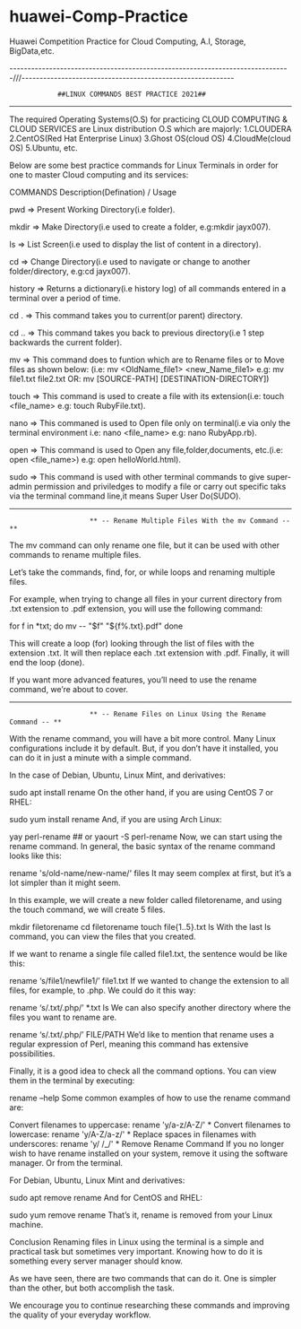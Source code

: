 # huawei-Comp-Practice
Huawei Competition Practice for Cloud Computing, A.I, Storage, BigData,etc.


------------------------------------------------------------------------------///-----------------------------------------------------------

				##LINUX COMMANDS BEST PRACTICE 2021##
---------------------------------------------------------------------------------------------------------------------------------------------
The required Operating Systems(O.S) for practicing CLOUD COMPUTING & CLOUD SERVICES
are Linux distribution O.S which are majorly:
1.CLOUDERA
2.CentOS(Red Hat Enterprise Linux)
3.Ghost OS(cloud OS)
4.CloudMe(cloud OS)
5.Ubuntu, etc.

Below are some best practice commands for Linux Terminals in order for one to master Cloud computing and its services:

COMMANDS					Description(Defination) / Usage

pwd						=>	Present Working Directory(i.e folder).

mkdir						=>	Make Directory(i.e used to create a folder, e.g:mkdir jayx007).

ls						=>	List Screen(i.e used to display  the list of content in a directory).

cd						=>	Change Directory(i.e used to navigate or change to another folder/directory, e.g:cd jayx007).

history						=>	Returns a dictionary(i.e history log) of all commands entered in a terminal over a period of time.

cd .						=>	This command takes you to current(or parent) directory.

cd ..						=>	This command takes you back to previous directory(i.e 1 step backwards the current folder).

mv						=>	This command does to funtion which are to Rename files or to Move files as shown below:
							(i.e: mv <OldName_file1> <new_Name_file1>  e.g: mv file1.txt file2.txt 
							OR: mv  [SOURCE-PATH] [DESTINATION-DIRECTORY])
			
touch						=>	This command is used to create a file with its extension(i.e: touch <file_name> 
							e.g: touch RubyFile.txt).

nano						=>	This commaned is used to Open file only on terminal(i.e via only the terminal environment
							i.e: nano <file_name> e.g: nano RubyApp.rb).

open						=>	This command is used to Open  any file,folder,documents, etc.(i.e: open <file_name>)
							e.g: open helloWorld.html).
			
sudo						=>	This command is used with other terminal commands to give super-admin permission and priviledges to 							    modify a file or carry out specific taks via the terminal command line,it means Super User
							Do(SUDO).
							
-------------------------------------------------------------------------------------------------------------------------------------------------

						** -- Rename Multiple Files With the mv Command -- **
						
The mv command can only rename one file, but it can be used with other commands to rename multiple files.

Let’s take the commands, find, for, or while loops and renaming multiple files.

For example, when trying to change all files in your current directory from .txt extension to .pdf extension, you will use the following command:

for f in *txt; do
   mv -- "$f" "${f%.txt}.pdf"
done

This will create a loop (for) looking through the list of files with the extension .txt. It will then replace each .txt extension with .pdf. Finally, it will end the loop (done).

If you want more advanced features, you’ll need to use the rename command, we’re about to cover.

-----------------------------------------------------------------------------------------------------------------------------------------------------

						** -- Rename Files on Linux Using the Rename Command -- **
						
With the rename command, you will have a bit more control. Many Linux configurations include it by default. But, if you don’t have it installed, you can do it in just a minute with a simple command.

In the case of Debian, Ubuntu, Linux Mint, and derivatives:

sudo apt install rename
On the other hand, if you are using CentOS 7 or RHEL:

sudo yum install rename
And, if you are using Arch Linux:

yay perl-rename ## or yaourt -S perl-rename
Now, we can start using the rename command. In general, the basic syntax of the rename command looks like this:

rename 's/old-name/new-name/' files
It may seem complex at first, but it’s a lot simpler than it might seem.

In this example, we will create a new folder called filetorename, and using the touch command, we will create 5 files.

mkdir filetorename
cd filetorename
touch file{1..5}.txt
ls
With the last ls command, you can view the files that you created.

If we want to rename a single file called file1.txt, the sentence would be like this:

rename ‘s/file1/newfile1/’ file1.txt
If we wanted to change the extension to all files, for example, to .php. We could do it this way:

rename ‘s/.txt/.php/’ *.txt
ls
We can also specify another directory where the files you want to rename are.

rename ‘s/.txt/.php/’ FILE/PATH
We’d like to mention that rename uses a regular expression of Perl, meaning this command has extensive possibilities.

Finally, it is a good idea to check all the command options. You can view them in the terminal by executing:

rename –help
Some common examples of how to use the rename command are:

Convert filenames to uppercase:
rename 'y/a-z/A-Z/' *
Convert filenames to lowercase:
rename 'y/A-Z/a-z/' *
Replace spaces in filenames with underscores:
rename 'y/ /_/' *
Remove Rename Command
If you no longer wish to have rename installed on your system, remove it using the software manager. Or from the terminal.

For Debian, Ubuntu, Linux Mint and derivatives:

sudo apt remove rename
And for CentOS and RHEL:

sudo yum remove rename
That’s it, rename is removed from your Linux machine.

Conclusion
Renaming files in Linux using the terminal is a simple and practical task but sometimes very important. Knowing how to do it is something every server manager should know.

As we have seen, there are two commands that can do it. One is simpler than the other, but both accomplish the task.

We encourage you to continue researching these commands and improving the quality of your everyday workflow.


